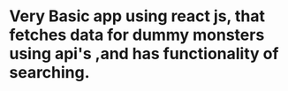 # Very Basic app using react js, that fetches data for dummy monsters using api's ,and has functionality of searching.